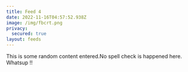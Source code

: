 ```yaml
---
title: Feed 4
date: 2022-11-16T04:57:52.938Z
image: /img/fbcrt.png
privacy:
  secured: true
layout: feeds
---
```

T﻿his is some random content entered.No spell check is happened here.
W﻿hatsup !!